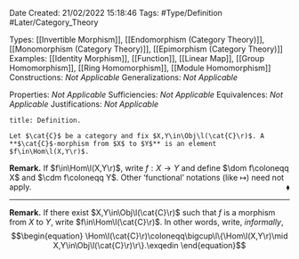 <div class="topSpace"></div>

Date Created: 21/02/2022 15:18:46
Tags: #Type/Definition #Later/Category_Theory

Types: [[Invertible Morphism]], [[Endomorphism (Category Theory)]], [[Monomorphism (Category Theory)]], [[Epimorphism (Category Theory)]]
Examples: [[Identity Morphism]], [[Function]], [[Linear Map]], [[Group Homomorphism]], [[Ring Homomorphism]], [[Module Homomorphism]]
Constructions: _Not Applicable_
Generalizations: _Not Applicable_

Properties: _Not Applicable_
Sufficiencies: _Not Applicable_
Equivalences: _Not Applicable_
Justifications: _Not Applicable_

``` ad-Definition
title: Definition.

Let $\cat{C}$ be a category and fix $X,Y\in\Obj\l(\cat{C}\r)$. A **$\cat{C}$-morphism from $X$ to $Y$** is an element $f\in\Hom\l(X,Y\r)$.

```

**Remark.** If $f\in\Hom\l(X,Y\r)$, write $f:X\to Y$ and define $\dom f\coloneqq X$ and $\cdm f\coloneqq Y$. Other $\textrm{`}$functional$\textrm{'}$ notations (like $\mapsto$) need not apply.<span style="float:right;">$\blacklozenge$</span>

---

**Remark.** If there exist $X,Y\in\Obj\l(\cat{C}\r)$ such that $f$ is a morphism from $X$ to $Y$, write $f\in\Hom\l(\cat{C}\r)$. In other words, write, <i>informally</i>,
$$\begin{equation}
    \Hom\l(\cat{C}\r)\coloneqq\bigcup\l\{\Hom\l(X,Y\r)\mid X,Y\in\Obj\l(\cat{C}\r)\r\}.\exqedin
\end{equation}$$
